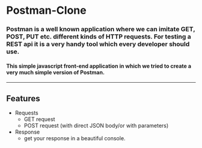 # Postman-Clone

### Postman is a well known application where we can imitate GET, POST, PUT etc. different kinds of HTTP requests. For testing a REST api it is a very handy tool which every developer should use.

#### This simple javascript front-end application in which we tried to create a very much simple version of Postman.

---

## Features

* Requests
  * GET request
  * POST request (with direct JSON body/or with parameters) 
* Response
  * get your response in a beautiful console.
